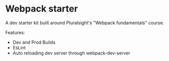 # Webpack starter

A dev starter kit built around Pluralsight's "Webpack fundamentals" course.

Features:

* Dev and Prod Builds
* EsLint
* Auto reloading dev server through webpack-dev-server
